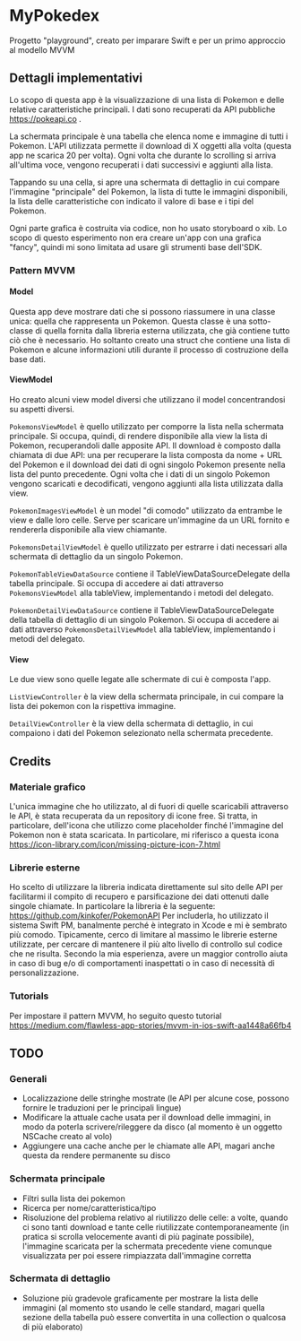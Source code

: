 # MyPokedex
Progetto "playground", creato per imparare Swift e per un primo approccio al modello MVVM

## Dettagli implementativi
Lo scopo di questa app è la visualizzazione di una lista di Pokemon e delle relative caratteristiche principali.  I dati sono recuperati da API pubbliche https://pokeapi.co .

La schermata principale è una tabella che elenca nome e immagine di tutti i Pokemon. L'API utilizzata permette il download di X oggetti alla volta (questa app ne scarica 20 per volta). Ogni volta che durante lo scrolling si arriva all'ultima voce, vengono recuperati i dati successivi e aggiunti alla lista.

Tappando su una cella, si apre una schermata di dettaglio in cui compare l'immagine "principale" del Pokemon, la lista di tutte le immagini disponibili, la lista delle caratteristiche con indicato il valore di base e i tipi del Pokemon.

Ogni parte grafica è costruita via codice, non ho usato storyboard o xib. Lo scopo di questo esperimento non era creare un'app con una grafica "fancy", quindi mi sono limitata ad usare gli strumenti base dell'SDK.

### Pattern MVVM
#### Model
Questa app deve mostrare dati che si possono riassumere in una classe unica: quella che rappresenta un Pokemon. Questa classe è una sotto-classe di quella fornita dalla libreria esterna utilizzata, che già contiene tutto ciò che è necessario. Ho soltanto creato una struct che contiene una lista di Pokemon e alcune informazioni utili durante il processo di costruzione della base dati.

#### ViewModel
Ho creato alcuni view model diversi che utilizzano il model concentrandosi su aspetti diversi.

`PokemonsViewModel` è quello utilizzato per comporre la lista nella schermata principale. Si occupa, quindi, di rendere disponibile alla view la lista di Pokemon, recuperandoli dalle apposite API. Il download è composto dalla chiamata di due API: una per recuperare la lista composta da nome + URL del Pokemon e il download dei dati di ogni singolo Pokemon presente nella lista del punto precedente. Ogni volta che i dati di un singolo Pokemon vengono scaricati e decodificati, vengono aggiunti alla lista utilizzata dalla view.

`PokemonImagesViewModel` è un model "di comodo" utilizzato da entrambe le view e dalle loro celle. Serve per scaricare un'immagine da un URL fornito e rendererla disponibile alla view chiamante.

`PokemonsDetailViewModel` è quello utilizzato per estrarre i dati necessari alla schermata di dettaglio da un singolo Pokemon.

`PokemonTableViewDataSource` contiene il TableViewDataSourceDelegate della tabella principale. Si occupa di accedere ai dati attraverso `PokemonsViewModel` alla tableView, implementando i metodi del delegato.

`PokemonDetailViewDataSource` contiene il TableViewDataSourceDelegate della tabella di dettaglio di un singolo Pokemon. Si occupa di accedere ai dati attraverso `PokemonsDetailViewModel` alla tableView, implementando i metodi del delegato.


#### View
Le due view sono quelle legate alle schermate di cui è composta l'app.

`ListViewController` è la view della schermata principale, in cui compare la lista dei pokemon con la rispettiva immagine.

`DetailViewController` è la view della schermata di dettaglio, in cui compaiono i dati del Pokemon selezionato nella schermata precedente.

## Credits
### Materiale grafico
L'unica immagine che ho utilizzato, al di fuori di quelle scaricabili attraverso le API, è stata recuperata da un repository di icone free. Si tratta, in particolare, dell'icona che utilizzo come placeholder finché l'immagine del Pokemon non è stata scaricata.
In particolare, mi riferisco a questa icona
https://icon-library.com/icon/missing-picture-icon-7.html

### Librerie esterne
Ho scelto di utilizzare la libreria indicata direttamente sul sito delle API per facilitarmi il compito di recupero e parsificazione dei dati ottenuti dalle singole chiamate.
In particolare la libreria è la seguente: https://github.com/kinkofer/PokemonAPI
Per includerla, ho utilizzato il sistema Swift PM, banalmente perché è integrato in Xcode e mi è sembrato più comodo. 
Tipicamente, cerco di limitare al massimo le librerie esterne utilizzate, per cercare di mantenere il più alto livello di controllo sul codice che ne risulta. Secondo la mia esperienza, avere un maggior controllo aiuta in caso di bug e/o di comportamenti inaspettati o in caso di necessità di personalizzazione.

### Tutorials
Per impostare il pattern MVVM, ho seguito questo tutorial
https://medium.com/flawless-app-stories/mvvm-in-ios-swift-aa1448a66fb4

## TODO
### Generali
  * Localizzazione delle stringhe mostrate (le API per alcune cose, possono fornire le traduzioni per le principali lingue)
  * Modificare la attuale cache usata per il download delle immagini, in modo da poterla scrivere/rileggere da disco (al momento è un oggetto NSCache creato al volo)
  * Aggiungere una cache anche per le chiamate alle API, magari anche questa da rendere permanente su disco
  
### Schermata principale
  * Filtri sulla lista dei pokemon
  * Ricerca per nome/caratteristica/tipo
  * Risoluzione del problema relativo al riutilizzo delle celle: a volte, quando ci sono tanti download e tante celle riutilizzate contemporaneamente (in pratica si scrolla velocemente avanti di più paginate possibile), l'immagine scaricata per la schermata precedente viene comunque visualizzata per poi essere rimpiazzata dall'immagine corretta
  
### Schermata di dettaglio
  * Soluzione più gradevole graficamente per mostrare la lista delle immagini (al momento sto usando le celle standard, magari quella sezione della tabella può essere convertita in una collection o qualcosa di più elaborato)
  
